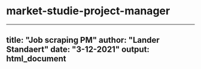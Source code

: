 # market-studie-project-manager
---
title: "Job scraping PM"
author: "Lander Standaert"
date: "3-12-2021"
output: html_document
---
